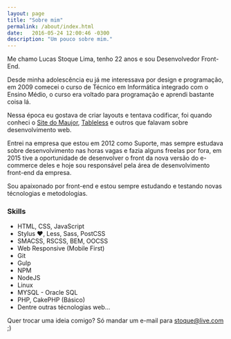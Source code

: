 ```yaml
---
layout: page
title: "Sobre mim"
permalink: /about/index.html
date:   2016-05-24 12:00:46 -0300
description: "Um pouco sobre mim."
---
```


Me chamo Lucas Stoque Lima, tenho 22 anos e sou Desenvolvedor Front-End. 

Desde minha adolescência eu já me interessava por design e programação, em 2009 comecei o curso de Técnico em Informática integrado com o Ensino Médio, o curso era voltado para programação e aprendi bastante coisa lá. 

Nessa época eu gostava de criar layouts e tentava codificar, foi quando conheci o [Site do Maujor](http://www.maujor.com/), [Tableless](http://tableless.com.br/) e outros que falavam sobre desenvolvimento web. 

Entrei na empresa que estou em 2012 como Suporte, mas sempre estudava sobre desenvolvimento nas horas vagas e fazia alguns freelas por fora, em 2015 tive a oportunidade de desenvolver o front da nova versão do e-commerce deles e hoje sou responsável pela área de desenvolvimento front-end da empresa.

Sou apaixonado por front-end e estou sempre estudando e testando novas técnologias e metodologias.

### Skills
* HTML, CSS, JavaScript
* Stylus ❤, Less, Sass, PostCSS
* SMACSS, RSCSS, BEM, OOCSS
* Web Responsive (Mobile First)
* Git
* Gulp
* NPM
* NodeJS
* Linux
* MYSQL - Oracle SQL 
* PHP, CakePHP (Básico)
* Dentre outras técnologias web...

Quer trocar uma ideia comigo? Só mandar um e-mail para [stoque@live.com](mailto:stoque@live.com) ;)